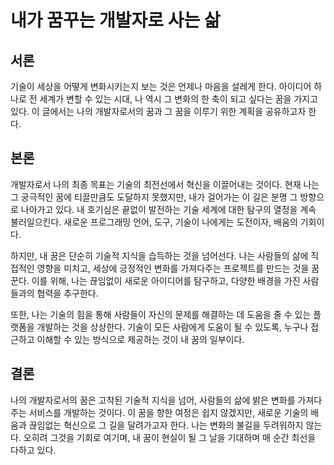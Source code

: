 # 내가 꿈꾸는 개발자로 사는 삶

## 서론

기술이 세상을 어떻게 변화시키는지 보는 것은 언제나 마음을 설레게 한다. 아이디어 하나로 전 세계가 변할 수 있는 시대, 나 역시 그 변화의 한 축이 되고 싶다는 꿈을 가지고있다. 이 글에서는 나의 개발자로서의 꿈과 그 꿈을 이루기 위한 계획을 공유하고자 한다.

## 본론

개발자로서 나의 최종 목표는 기술의 최전선에서 혁신을 이끌어내는 것이다. 현재 나는 그 궁극적인 꿈에 티끌만큼도 도달하지 못했지만, 내가 걸어가는 이 길은 분명 그 방향으로 나아가고 있다. 내 호기심은 끝없이 발전하는 기술 세계에 대한 탐구의 열정을 계속 불러일으킨다. 새로운 프로그래밍 언어, 도구, 기술이 나에게는 도전이자, 배움의 기회이다.

하지만, 내 꿈은 단순히 기술적 지식을 습득하는 것을 넘어선다. 나는 사람들의 삶에 직접적인 영향을 미치고, 세상에 긍정적인 변화를 가져다주는 프로젝트를 만드는 것을 꿈꾼다. 이를 위해, 나는 끊임없이 새로운 아이디어를 탐구하고, 다양한 배경을 가진 사람들과의 협력을 추구한다.

또한, 나는 기술의 힘을 통해 사람들이 자신의 문제를 해결하는 데 도움을 줄 수 있는 플랫폼을 개발하는 것을 상상한다. 기술이 모든 사람에게 도움이 될 수 있도록, 누구나 접근하고 이해할 수 있는 방식으로 제공하는 것이 내 꿈의 일부이다.

## 결론

나의 개발자로서의 꿈은 고착된 기술적 지식을 넘어, 사람들의 삶에 밝은 변화를 가져다주는 서비스를 개발하는 것이다. 이 꿈을 향한 여정은 쉽지 않겠지만, 새로운 기술의 배움과 끊임없는 혁신으로 그 길을 달려가고자 한다. 나는 변화의 불길을 두려워하지 않는다. 오히려 그것을 기회로 여기며, 내 꿈이 현실이 될 그 날을 기대하며 매 순간 최선을 다하고 있다.
